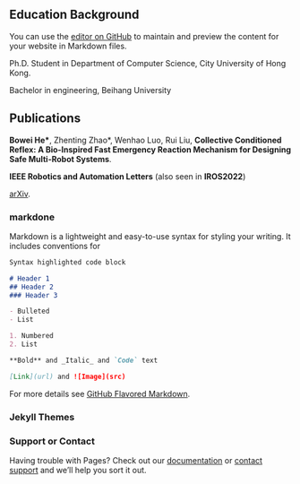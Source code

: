 ## Education Background

You can use the [editor on GitHub](https://github.com/hebowei2000/hebowei2000.github.io/edit/master/index.md) to maintain and preview the content for your website in Markdown files.

Ph.D. Student in Department of Computer Science, City University of Hong Kong.

Bachelor in engineering, Beihang University

## Publications
**Bowei He\***, Zhenting Zhao\*, Wenhao Luo, Rui Liu, **Collective Conditioned Reflex: A Bio-Inspired Fast Emergency Reaction Mechanism for Designing Safe Multi-Robot Systems**. 

**IEEE Robotics and Automation Letters** (also seen in **IROS2022**)

[arXiv](https://arxiv.org/pdf/2202.11932).

### markdone

Markdown is a lightweight and easy-to-use syntax for styling your writing. It includes conventions for

```markdown
Syntax highlighted code block

# Header 1
## Header 2
### Header 3

- Bulleted
- List

1. Numbered
2. List

**Bold** and _Italic_ and `Code` text

[Link](url) and ![Image](src)
```

For more details see [GitHub Flavored Markdown](https://guides.github.com/features/mastering-markdown/).

### Jekyll Themes



### Support or Contact

Having trouble with Pages? Check out our [documentation](https://help.github.com/categories/github-pages-basics/) or [contact support](https://github.com/contact) and we’ll help you sort it out.
